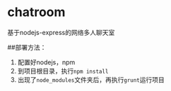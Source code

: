 chatroom
========

基于nodejs-express的网络多人聊天室

##部署方法：
1. 配置好nodejs，npm   
2. 到项目根目录，执行`npm install`
3. 出现了`node_modules`文件夹后，再执行`grunt`运行项目
